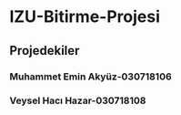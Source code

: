 # IZU-Bitirme-Projesi
## Projedekiler
### Muhammet Emin Akyüz-030718106
### Veysel Hacı Hazar-030718108
